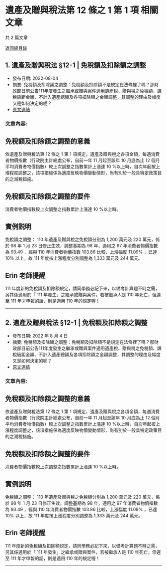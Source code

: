 # 遺產及贈與稅法第 12 條之 1 第 1 項 相關文章

共 2 篇文章

[返回總目錄](00_總目錄.md)

## 1. 遺產及贈與稅法 §12-1 | 免稅額及扣除額之調整

- 發布日期: 2022-08-04
- 摘要: 免稅額及扣除額之調整：免稅額及扣除額不是規定在法條裡了嗎？那財政部日前公告111年度發生之繼承或贈與案件適用遺產稅、贈與稅之免稅額、課稅級距金額、不計入遺產總額及各項扣除額之金額調整，其調整的理由及幅度又是如何決定的呢？
- [原文連結](https://www.jasper-realestate.com/%e5%85%8d%e7%a8%85%e9%a1%8d%e5%8f%8a%e6%89%a3%e9%99%a4%e9%a1%8d%e4%b9%8b%e8%aa%bf%e6%95%b4/)

### 文章內容:

## 免稅額及扣除額之調整的意義

依遺產及贈與稅法第 12 條之 1 第 1 項規定，遺產及贈與稅之各項金額，每遇消費者物價指數（行政院主計總處公布，自前一年 11 月起至該年 10 月底為止 12 個月平均消費者物價指數）較上次調整之指數累計上漲達  10 %以上時，自次年起按上漲程度調整之，該項措施係為適度反映物價變動情形，尚有別於一般具特定政策目的之減稅措施。

## 免稅額及扣除額之調整的要件

消費者物價指數較上次調整之指數累計上漲達 10 %以上時。

## 實例説明

免稅額之調整： 110 年遺產及贈與稅之免稅額分別為 1,200 萬元及 220 萬元，係於 98 年 1 月 23 日修正生效，調整基期為 98 年，適用之 97 年消費者物價指數為 93.49 ，經與 110 年消費者物價指數 103.86 比較，上漲幅度 11.09% ，已達 10% 以上，故 111 年度按上漲程度分別調整為 1,333 萬元及 244 萬元。

## Erin 老師提醒

111 年度新的免稅額及扣除額規定，請同學務必記下來，以備考計算題不時之需，另其係適用於「 111 年發生」之繼承或贈與案件，若被繼承人是 110 年死亡，但遲至 111 年才申報的話，則是適用 110 年的規定喔！

---

## 2. 遺產及贈與稅法 §12-1 | 免稅額及扣除額之調整

- 發布日期: 2022 年 8 月 4 日
- 摘要: 免稅額及扣除額之調整：免稅額及扣除額不是規定在法條裡了嗎？那財政部日前公告111年度發生之繼承或贈與案件適用遺產稅、贈與稅之免稅額、課稅級距金額、不計入遺產總額及各項扣除額之金額調整，其調整的理由及幅度又是如何決定的呢？
- [原文連結](https://www.jasper-realestate.com/%e5%85%8d%e7%a8%85%e9%a1%8d%e5%8f%8a%e6%89%a3%e9%99%a4%e9%a1%8d%e4%b9%8b%e8%aa%bf%e6%95%b4/)

### 文章內容:

## 免稅額及扣除額之調整的意義

依遺產及贈與稅法第 12 條之 1 第 1 項規定，遺產及贈與稅之各項金額，每遇消費者物價指數（行政院主計總處公布，自前一年 11 月起至該年 10 月底為止 12 個月平均消費者物價指數）較上次調整之指數累計上漲達  10 %以上時，自次年起按上漲程度調整之，該項措施係為適度反映物價變動情形，尚有別於一般具特定政策目的之減稅措施。

## 免稅額及扣除額之調整的要件

消費者物價指數較上次調整之指數累計上漲達 10 %以上時。

## 實例説明

免稅額之調整： 110 年遺產及贈與稅之免稅額分別為 1,200 萬元及 220 萬元，係於 98 年 1 月 23 日修正生效，調整基期為 98 年，適用之 97 年消費者物價指數為 93.49 ，經與 110 年消費者物價指數 103.86 比較，上漲幅度 11.09% ，已達 10% 以上，故 111 年度按上漲程度分別調整為 1,333 萬元及 244 萬元。

## Erin 老師提醒

111 年度新的免稅額及扣除額規定，請同學務必記下來，以備考計算題不時之需，另其係適用於「 111 年發生」之繼承或贈與案件，若被繼承人是 110 年死亡，但遲至 111 年才申報的話，則是適用 110 年的規定喔！

---

